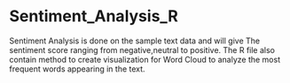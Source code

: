 # Sentiment_Analysis_R
Sentiment Analysis is done on the sample text data and will give The sentiment score ranging from negative,neutral to positive.
The R file also contain method to create visualization for Word Cloud to analyze the most frequent words appearing in the text.
